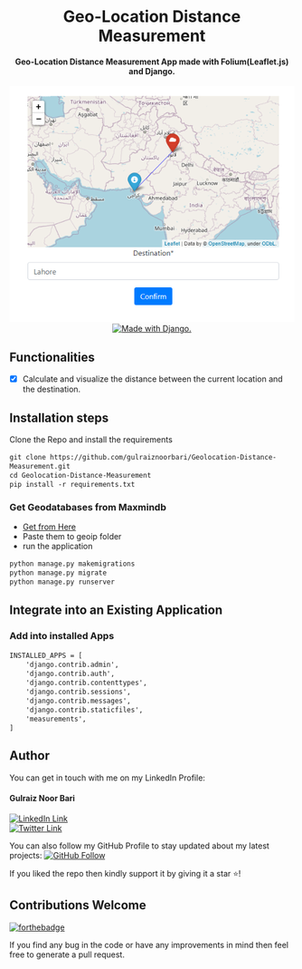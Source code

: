 <div align="center">
<h1>Geo-Location Distance Measurement</h1>
<h4>Geo-Location Distance Measurement App made with Folium(Leaflet.js) and Django.</h4>
<img src="demo.png">    
<br>
<a href="http://www.djangoproject.com/"><img src="https://www.djangoproject.com/m/img/badges/djangomade124x25.gif" border="0" alt="Made with Django." title="Made with Django." /></a>
</div>

## Functionalities
- [x] Calculate and visualize the distance between the current location and the destination.

## Installation steps

Clone the Repo and install the requirements

```
git clone https://github.com/gulraiznoorbari/Geolocation-Distance-Measurement.git
cd Geolocation-Distance-Measurement
pip install -r requirements.txt
```
### Get Geodatabases from Maxmindb
 - [Get from Here](https://www.maxmind.com/en/accounts/549107/geoip/downloads)
 - Paste them to geoip folder 
 - run the application

```
python manage.py makemigrations
python manage.py migrate
python manage.py runserver
```

## Integrate into an Existing Application

### Add into installed Apps
```
INSTALLED_APPS = [
    'django.contrib.admin',
    'django.contrib.auth',
    'django.contrib.contenttypes',
    'django.contrib.sessions',
    'django.contrib.messages',
    'django.contrib.staticfiles',
    'measurements',
]
```

## Author
You can get in touch with me on my LinkedIn Profile:

#### Gulraiz Noor Bari
[![LinkedIn Link](https://img.shields.io/badge/Connect-gulraiznoorbari-blue.svg?logo=linkedin&longCache=true&style=social&label=Connect
)](https://www.linkedin.com/in/gulraiznoorbari)
<br>
[![Twitter Link](https://img.shields.io/badge/Follow-gulraiznoorbari-blue.svg?logo=twitter&longCache=true&style=social&label=Follow
)](https://twitter.com/gulraiznoorbari)

You can also follow my GitHub Profile to stay updated about my latest projects: [![GitHub Follow](https://img.shields.io/badge/Connect-gulraiznoorbari-blue.svg?logo=Github&longCache=true&style=social&label=Follow)](https://github.com/gulraiznoorbari)

If you liked the repo then kindly support it by giving it a star ⭐!

## Contributions Welcome
[![forthebadge](https://forthebadge.com/images/badges/built-with-love.svg)](#)

If you find any bug in the code or have any improvements in mind then feel free to generate a pull request.


